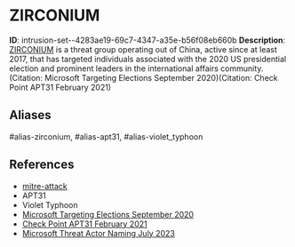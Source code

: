 # ZIRCONIUM

**ID**: intrusion-set--4283ae19-69c7-4347-a35e-b56f08eb660b
**Description**: [ZIRCONIUM](https://attack.mitre.org/groups/G0128) is a threat group operating out of China, active since at least 2017, that has targeted individuals associated with the 2020 US presidential election and prominent leaders in the international affairs community.(Citation: Microsoft Targeting Elections September 2020)(Citation: Check Point APT31 February 2021)

## Aliases
#alias-zirconium, #alias-apt31, #alias-violet_typhoon

## References
- [mitre-attack](https://attack.mitre.org/groups/G0128)
- APT31
- Violet Typhoon
- [Microsoft Targeting Elections September 2020](https://blogs.microsoft.com/on-the-issues/2020/09/10/cyberattacks-us-elections-trump-biden/)
- [Check Point APT31 February 2021](https://research.checkpoint.com/2021/the-story-of-jian/)
- [Microsoft Threat Actor Naming July 2023](https://learn.microsoft.com/en-us/microsoft-365/security/intelligence/microsoft-threat-actor-naming?view=o365-worldwide)

